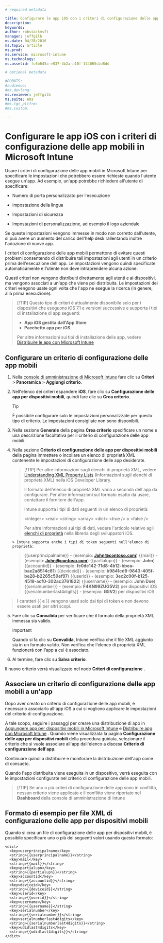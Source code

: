 ```yaml
---
# required metadata

title: Configurare le app iOS con i criteri di configurazione delle app mobili | Microsoft Intune
description:
keywords:
author: robstackmsft
manager: jeffgilb
ms.date: 04/28/2016
ms.topic: article
ms.prod:
ms.service: microsoft-intune
ms.technology:
ms.assetid: fc6b645a-e837-4b2a-a10f-144065cbd8dd

# optional metadata

#ROBOTS:
#audience:
#ms.devlang:
ms.reviewer: jeffgilb
ms.suite: ems
#ms.tgt_pltfrm:
#ms.custom:

---
```


# Configurare le app iOS con i criteri di configurazione delle app mobili in Microsoft Intune
Usare i criteri di configurazione delle app mobili in Microsoft Intune per specificare le impostazioni che potrebbero essere richieste quando l'utente esegue un'app. Ad esempio, un'app potrebbe richiedere all'utente di specificare:

-   Numero di porta personalizzato per l'esecuzione

-   Impostazione della lingua

-   Impostazioni di sicurezza

-   Impostazioni di personalizzazione, ad esempio il logo aziendale

Se queste impostazioni vengono immesse in modo non corretto dall'utente, si può avere un aumento del carico dell'help desk rallentando inoltre l'adozione di nuove app.

I criteri di configurazione delle app mobili permettono di evitare questi problemi consentendo di distribuire tali impostazioni agli utenti in un criterio prima dell'esecuzione dell'app. Le impostazioni vengono quindi specificate automaticamente e l'utente non deve intraprendere alcuna azione.

Questi criteri non vengono distribuiti direttamente agli utenti e ai dispositivi, ma vengono associati a un'app che viene poi distribuita. Le impostazioni dei criteri vengono usate ogni volta che l'app ne esegue la ricerca (in genere, alla prima esecuzione).

> [!TIP] Questo tipo di criteri è attualmente disponibile solo per i dispositivi che eseguono iOS 7.1 e versioni successive e supporta i tipi di installazione di app seguenti:
> 
> -   **App iOS gestita dall'App Store**
> -   **Pacchetto app per iOS**
> 
> Per altre informazioni sui tipi di installazione delle app, vedere [Distribuire le app con Microsoft Intune](deploy-apps.md)

## Configurare un criterio di configurazione delle app mobili

1.  Nella [console di amministrazione di Microsoft Intune](https://manage.microsoft.com) fare clic su **Criteri** &gt; **Panoramica** &gt; **Aggiungi criterio**.

2.  Nell'elenco dei criteri espandere **iOS**, fare clic su **Configurazione delle app per dispositivi mobili**, quindi fare clic su **Crea criterio**.

    > [!TIP]
    > È possibile configurare solo le impostazioni personalizzate per questo tipo di criterio. Le impostazioni consigliate non sono disponibili.

3.  Nella sezione **Generale** della pagina **Crea criterio** specificare un nome e una descrizione facoltativa per il criterio di configurazione delle app mobili.

4.  Nella sezione **Criterio di configurazione delle app per dispositivi mobili** della pagina immettere o incollare un elenco di proprietà XML contenente le impostazioni di configurazione delle app desiderate.

    > [!TIP] Per altre informazioni sugli elenchi di proprietà XML, vedere [Understanding XML Property Lists](https://developer.apple.com/library/ios/documentation/Cocoa/Conceptual/PropertyLists/UnderstandXMLPlist/UnderstandXMLPlist.html) (Informazioni sugli elenchi di proprietà XML) nella iOS Developer Library.
    > 
    > Il formato dell'elenco di proprietà XML varia a seconda dell'app da configurare. Per altre informazioni sul formato esatto da usare, contattare il fornitore dell'app.
    > 
    > Intune supporta i tipi di dati seguenti in un elenco di proprietà:
    > 
    > &lt;integer&gt;
    > &lt;real&gt;
    > &lt;string&gt;
    > &lt;array&gt;
    > &lt;dict&gt;
    > &lt;true /&gt; o &lt;false /&gt;
    > 
    > Per altre informazioni sui tipi di dati, vedere l'articolo relativo agli [elenchi di proprietà](https://developer.apple.com/library/ios/documentation/Cocoa/Conceptual/PropertyLists/AboutPropertyLists/AboutPropertyLists.html) nella libreria degli sviluppatori iOS.
    >
        > Intune supporta anche i tipi di token seguenti nell'elenco di proprietà:
    >    
    > \{\{userprincipalname\}\} - (esempio: **John@contoso.com**) \{\{mail\}\} - (esempio: **John@contoso.com**) \{\{partialupn\}\} - (esempio: **John**) \{\{accountid\}\} - (esempio: **fc0dc142-71d8-4b12-bbea-bae2a8514c81**) \{\{deviceid\}\} - (esempio: **b9841cd9-9843-405f-be28-b2265c59ef97**) \{\{userid\}\} - (esempio: **3ec2c00f-b125-4519-acf0-302ac3761822**) \{\{username\}\} - (esempio: **John Doe**) \{\{serialnumber\}\} - (esempio: **F4KN99ZUG5V2**) per dispositivi iOS \{\{serialnumberlast4digits\}\} - (esempio: **G5V2**) per dispositivi iOS
>
> I caratteri \{\{ e \}\} vengono usati solo dai tipi di token e non devono essere usati per altri scopi.




5.  Fare clic su **Convalida** per verificare che il formato della proprietà XML immessa sia valido.

    > [!IMPORTANT]
    > Quando si fa clic su **Convalida**, Intune verifica che il file XML aggiunto sia in un formato valido. Non verifica che l'elenco di proprietà XML funzionerà con l'app a cui è associato.

6.  Al termine, fare clic su **Salva criterio**.

Il nuovo criterio verrà visualizzato nel nodo **Criteri di configurazione** .

## Associare un criterio di configurazione delle app mobili a un'app
Dopo aver creato un criterio di configurazione delle app mobili, è necessario associarlo all'app iOS a cui si vogliono applicare le impostazioni del criterio di configurazione.

A tale scopo, seguire i passaggi per creare una distribuzione di app in [Aggiungere app per dispositivi mobili in Microsoft Intune](add-apps-for-mobile-devices-in-microsoft-intune.md) e [Distribuire app con Microsoft Intune](deploy-apps-in-microsoft-intune.md) . Quando viene visualizzata la pagina **Configurazione delle app per dispositivi mobili** della procedura guidata, selezionare il criterio che si vuole associare all'app dall'elenco a discesa **Criterio di configurazione dell'app**.

Continuare quindi a distribuire e monitorare la distribuzione dell'app come di consueto.

Quando l'app distribuita viene eseguita in un dispositivo, verrà eseguita con le impostazioni configurate nel criterio di configurazione delle app mobili.

> [!TIP] Se uno o più criteri di configurazione delle app sono in conflitto, nessun criterio viene applicato e il conflitto viene riportato nel **Dashboard** della console di amministrazione di Intune

## Formato di esempio per file XML di configurazione delle app per dispositivi mobili

Quando si crea un file di configurazione delle app per dispositivi mobili, è possibile specificare uno o più dei seguenti valori usando questo formato:

```
<dict>
  <key>userprincipalname</key>
  <string>{{userprincipalname}}</string>
  <key>mail</key>
  <string>{{mail}}</string>
  <key>partialupn</key>
  <string>{{partialupn}}</string>
  <key>accountid</key>
  <string>{{accountid}}</string>
  <key>deviceid</key>
  <string>{{deviceid}}</string>
  <key>userid</key>
  <string>{{userid}}</string>
  <key>username</key>
  <string>{{username}}</string>
  <key>serialnumber</key>
  <string>{{serialnumber}}</string>
  <key>serialnumberlast4digits</key>
  <string>{{serialnumberlast4digits}}</string>
  <key>udidlast4digits</key>
  <string>{{udidlast4digits}}</string>
</dict>

```




<!--HONumber=May16_HO2-->


